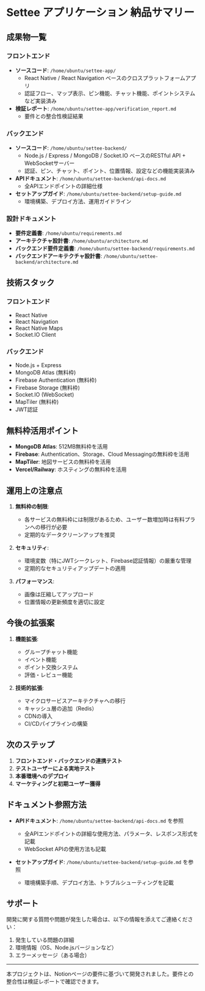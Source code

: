 # Settee アプリケーション 納品サマリー

## 成果物一覧

### フロントエンド
- **ソースコード**: `/home/ubuntu/settee-app/`
  - React Native / React Navigation ベースのクロスプラットフォームアプリ
  - 認証フロー、マップ表示、ピン機能、チャット機能、ポイントシステムなど実装済み
- **検証レポート**: `/home/ubuntu/settee-app/verification_report.md`
  - 要件との整合性検証結果

### バックエンド
- **ソースコード**: `/home/ubuntu/settee-backend/`
  - Node.js / Express / MongoDB / Socket.IO ベースのRESTful API + WebSocketサーバー
  - 認証、ピン、チャット、ポイント、位置情報、設定などの機能実装済み
- **APIドキュメント**: `/home/ubuntu/settee-backend/api-docs.md`
  - 全APIエンドポイントの詳細仕様
- **セットアップガイド**: `/home/ubuntu/settee-backend/setup-guide.md`
  - 環境構築、デプロイ方法、運用ガイドライン

### 設計ドキュメント
- **要件定義書**: `/home/ubuntu/requirements.md`
- **アーキテクチャ設計書**: `/home/ubuntu/architecture.md`
- **バックエンド要件定義書**: `/home/ubuntu/settee-backend/requirements.md`
- **バックエンドアーキテクチャ設計書**: `/home/ubuntu/settee-backend/architecture.md`

## 技術スタック

### フロントエンド
- React Native
- React Navigation
- React Native Maps
- Socket.IO Client

### バックエンド
- Node.js + Express
- MongoDB Atlas (無料枠)
- Firebase Authentication (無料枠)
- Firebase Storage (無料枠)
- Socket.IO (WebSocket)
- MapTiler (無料枠)
- JWT認証

## 無料枠活用ポイント

- **MongoDB Atlas**: 512MB無料枠を活用
- **Firebase**: Authentication、Storage、Cloud Messagingの無料枠を活用
- **MapTiler**: 地図サービスの無料枠を活用
- **Vercel/Railway**: ホスティングの無料枠を活用

## 運用上の注意点

1. **無料枠の制限**:
   - 各サービスの無料枠には制限があるため、ユーザー数増加時は有料プランへの移行が必要
   - 定期的なデータクリーンアップを推奨

2. **セキュリティ**:
   - 環境変数（特にJWTシークレット、Firebase認証情報）の厳重な管理
   - 定期的なセキュリティアップデートの適用

3. **パフォーマンス**:
   - 画像は圧縮してアップロード
   - 位置情報の更新頻度を適切に設定

## 今後の拡張案

1. **機能拡張**:
   - グループチャット機能
   - イベント機能
   - ポイント交換システム
   - 評価・レビュー機能

2. **技術的拡張**:
   - マイクロサービスアーキテクチャへの移行
   - キャッシュ層の追加（Redis）
   - CDNの導入
   - CI/CDパイプラインの構築

## 次のステップ

1. **フロントエンド・バックエンドの連携テスト**
2. **テストユーザーによる実地テスト**
3. **本番環境へのデプロイ**
4. **マーケティングと初期ユーザー獲得**

## ドキュメント参照方法

- **APIドキュメント**: `/home/ubuntu/settee-backend/api-docs.md` を参照
  - 全APIエンドポイントの詳細な使用方法、パラメータ、レスポンス形式を記載
  - WebSocket APIの使用方法も記載

- **セットアップガイド**: `/home/ubuntu/settee-backend/setup-guide.md` を参照
  - 環境構築手順、デプロイ方法、トラブルシューティングを記載

## サポート

開発に関する質問や問題が発生した場合は、以下の情報を添えてご連絡ください：
1. 発生している問題の詳細
2. 環境情報（OS、Node.jsバージョンなど）
3. エラーメッセージ（ある場合）

---

本プロジェクトは、Notionページの要件に基づいて開発されました。要件との整合性は検証レポートで確認できます。
